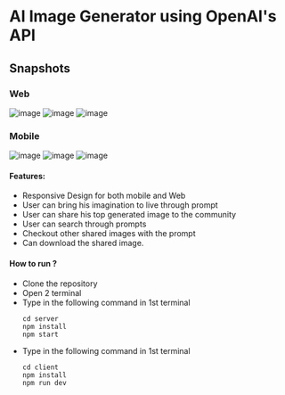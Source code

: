 # AI Image Generator using OpenAI's API

## Snapshots
### Web
![image](https://user-images.githubusercontent.com/116620586/231067967-b41c0ab5-d309-4185-ad85-b725b97c3aa0.png)
![image](https://user-images.githubusercontent.com/116620586/231069251-14207ac8-b51f-4789-ab2a-9f2a88d66e07.png)
![image](https://user-images.githubusercontent.com/116620586/231069351-72d99ddc-72f5-4763-bbde-fad2040cef6d.png)
 
### Mobile
![image](https://user-images.githubusercontent.com/116620586/231069558-da2c18ca-35a8-434e-aefe-fd6c1528eed1.png)
![image](https://user-images.githubusercontent.com/116620586/231069611-a7cf4e20-5b0b-44f6-a076-74a07b09f5bf.png)
![image](https://user-images.githubusercontent.com/116620586/231069464-6ed2ea72-9645-4363-af58-ee41c5eb02a3.png)

#### Features:
- Responsive Design for both mobile and Web
- User can bring his imagination to live through prompt
- User can share his top generated image to the community
- User can search through prompts
- Checkout other shared images with the prompt
- Can download the shared image.

#### How to run ?

- Clone the repository
- Open 2 terminal 
- Type in the following command in 1st terminal
   ```
   cd server
   npm install
   npm start
   ```
- Type in the following command in 1st terminal
   ```
   cd client
   npm install
   npm run dev
   ```
  
